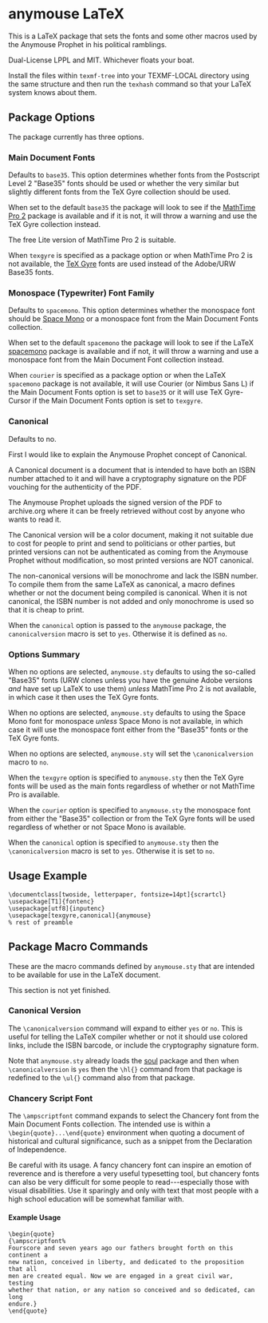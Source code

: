 anymouse LaTeX 
==============

This is a LaTeX package that sets the fonts and some other macros used by the
Anymouse Prophet in his political ramblings.

Dual-License LPPL and MIT. Whichever floats your boat.

Install the files within `texmf-tree` into your TEXMF-LOCAL directory using the
same structure and then run the `texhash` command so that your LaTeX system
knows about them.

Package Options
---------------

The package currently has three options.

### Main Document Fonts

Defaults to `base35`. This option determines whether fonts from the Postscript
Level 2 "Base35" fonts should be used or whether the very similar but slightly
different fonts from the TeX Gyre collection should be used.

When set to the default `base35` the package will look to see if the
[MathTime Pro 2](https://www.pctex.com/mtpro2.html) package is available and if
it is not, it will throw a warning and use the TeX Gyre collection instead.

The free Lite version of MathTime Pro 2 is suitable.

When `texgyre` is specified as a package option or when MathTime Pro 2 is not
available, the [TeX Gyre](https://ctan.org/pkg/tex-gyre) fonts are used instead
of the Adobe/URW Base35 fonts.

### Monospace (Typewriter) Font Family

Defaults to `spacemono`. This option determines whether the monospace font
should be [Space Mono](https://fonts.google.com/specimen/Space+Mono) or a
monospace font from the Main Document Fonts collection.

When set to the default `spacemono` the package will look to see if the LaTeX
[spacemono](https://github.com/AnymouseProphet/SpaceMono-LaTeX) package is
available and if not, it will throw a warning and use a monospace font from the
Main Document Font collection instead.

When `courier` is specified as a package option or when the LaTeX `spacemono`
package is not available, it will use Courier (or Nimbus Sans L) if the Main
Document Fonts option is set to `base35` or it will use TeX Gyre-Cursor if the
Main Document Fonts option is set to `texgyre`.

### Canonical

Defaults to no.

First I would like to explain the Anymouse Prophet concept of Canonical.

A Canonical document is a document that is intended to have both an ISBN number
attached to it and will have a cryptography signature on the PDF vouching for
the authenticity of the PDF.

The Anymouse Prophet uploads the signed version of the PDF to archive.org where
it can be freely retrieved without cost by anyone who wants to read it.

The Canonical version will be a color document, making it not suitable due to
cost for people to print and send to politicians or other parties, but printed
versions can not be authenticated as coming from the Anymouse Prophet without
modification, so most printed versions are NOT canonical.

The non-canonical versions will be monochrome and lack the ISBN number. To
compile them from the same LaTeX as canonical, a macro defines whether or not
the document being compiled is canonical. When it is not canonical, the ISBN
number is not added and only monochrome is used so that it is cheap to print.

When the `canonical` option is passed to the `anymouse` package, the
`canonicalversion` macro is set to `yes`. Otherwise it is defined as `no`.

### Options Summary

When no options are selected, `anymouse.sty` defaults to using the so-called
"Base35" fonts (URW clones unless you have the genuine Adobe versions *and*
have set up LaTeX to use them) *unless* MathTime Pro 2 is not available, in
which case it then uses the TeX Gyre fonts.

When no options are selected, `anymouse.sty` defaults to using the Space Mono
font for monospace *unless* Space Mono is not available, in which case it will
use the monospace font either from the "Base35" fonts or the TeX Gyre fonts.

When no options are selected, `anymouse.sty` will set the `\canonicalversion`
macro to `no`.

When the `texgyre` option is specified to `anymouse.sty` then the TeX Gyre fonts
will be used as the main fonts regardless of whether or not MathTime Pro is
available.

When the `courier` option is specified to `anymouse.sty` the monospace font from
either the "Base35" collection or from the TeX Gyre fonts will be used
regardless of whether or not Space Mono is available.

When the `canonical` option is specified to `anymouse.sty` then the
`\canonicalversion` macro is set to `yes`. Otherwise it is set to `no`.


Usage Example
-------------

    \documentclass[twoside, letterpaper, fontsize=14pt]{scrartcl}
    \usepackage[T1]{fontenc}
    \usepackage[utf8]{inputenc}
    \usepackage[texgyre,canonical]{anymouse}
    % rest of preamble


Package Macro Commands
----------------------

These are the macro commands defined by `anymouse.sty` that are intended to be
available for use in the LaTeX document.

This section is not yet finished.

### Canonical Version

The `\canonicalversion` command will expand to either `yes` or `no`. This is
useful for telling the LaTeX compiler whether or not it should use colored
links, include the ISBN barcode, or include the cryptography signature form.

Note that `anymouse.sty` already loads the [soul](https://www.ctan.org/pkg/soul)
package and then when `\canonicalversion` is `yes` then the `\hl{}` command from
that package is redefined to the `\ul{}` command also from that package.

### Chancery Script Font

The `\ampscriptfont` command expands to select the Chancery font from the Main
Document Fonts collection. The intended use is within a
`\begin{quote}...\end{quote}` environment when quoting a document of historical
and cultural significance, such as a snippet from the Declaration of
Independence.

Be careful with its usage. A fancy chancery font can inspire an emotion of
reverence and is therefore a very useful typesetting tool, but chancery fonts
can also be very difficult for some people to read---especially those with
visual disabilities. Use it sparingly and only with text that most people with a
high school education will be somewhat familiar with.

#### Example Usage

    \begin{quote}
    {\ampscriptfont%
    Fourscore and seven years ago our fathers brought forth on this continent a
    new nation, conceived in liberty, and dedicated to the proposition that all
    men are created equal. Now we are engaged in a great civil war, testing
    whether that nation, or any nation so conceived and so dedicated, can long
    endure.} 
    \end{quote}
